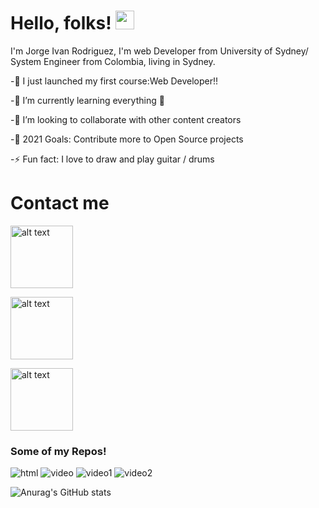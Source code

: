 # Hello, folks! <img src="https://raw.githubusercontent.com/MartinHeinz/MartinHeinz/master/wave.gif" width="30px">


I'm Jorge Ivan Rodriguez, I'm web Developer from University of Sydney/ System Engineer from Colombia, living in Sydney.





-🔭 I just launched my first course:Web Developer!!

-🌱 I’m currently learning everything 🤣

-👯 I’m looking to collaborate with other content creators

-🥅 2021 Goals: Contribute more to Open Source projects

-⚡ Fun fact: I love to draw and play guitar / drums




# Contact me 


<a href="mailto:ivany9@gmail.com"> <img src="https://user-images.githubusercontent.com/83906297/134442958-cea11a27-ed71-4dac-bab1-dffa026f0631.png" alt="alt text" width="100" height="100"> </a>

<a href="https://twitter.com/jorgivan298"> <img src="https://user-images.githubusercontent.com/83906297/134444561-4c61ce7c-bca1-48c5-84c8-853bf8ceaef9.png" alt="alt text" width="100" height="100"> </a>

<a href="https://www.linkedin.com/in/jorge-ivan-2022b4113/"> <img src="https://user-images.githubusercontent.com/83906297/134444488-22440828-adfb-4c8b-8d17-3f243b40c686.png" alt="alt text" width="100" height="100"> </a>






### Some of my Repos!








![html](https://user-images.githubusercontent.com/83906297/134440669-4c8ef9b5-1377-4bb2-83d4-783156270921.gif)
![video](https://user-images.githubusercontent.com/83906297/134440681-4202688a-1d63-4cf7-bbeb-77fb52cb19cb.gif)
![video1](https://user-images.githubusercontent.com/83906297/134440690-f71d9c69-20ca-46b1-9cf4-64f6e1cc82c3.gif)
![video2](https://user-images.githubusercontent.com/83906297/134440692-c88f1c28-d8a7-4fc1-beb3-da6766bf4ce0.gif)




![Anurag's GitHub stats](https://github-readme-stats.vercel.app/api?username=ivany9&show_icons=true&theme=radical)

